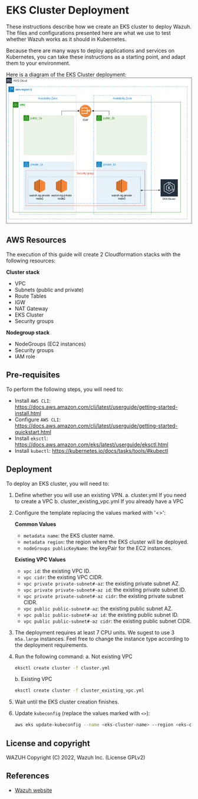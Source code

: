 # EKS Cluster Deployment

These instructions describe how we create an EKS cluster to deploy Wazuh. The files and configurations presented here are what we use to test whether Wazuh works as it should in Kubernetes.

Because there are many ways to deploy applications and services on Kubernetes, you can take these instructions as a starting point, and adapt them to your environment.

Here is a diagram of the EKS Cluster deployment:
![](eks_diagram.png)

## AWS Resources

The execution of this guide will create 2 Cloudformation stacks with the following resources:

**Cluster stack**
  - VPC
  - Subnets (public and private)
  - Route Tables
  - IGW
  - NAT Gateway
  - EKS Cluster
  - Security groups

**Nodegroup stack**
  - NodeGroups (EC2 instances)
  - Security groups
  - IAM role

## Pre-requisites

To perform the following steps, you will need to:
- Install `AWS CLI`: https://docs.aws.amazon.com/cli/latest/userguide/getting-started-install.html
- Configure `AWS CLI`: https://docs.aws.amazon.com/cli/latest/userguide/getting-started-quickstart.html
- Install `eksctl`: https://docs.aws.amazon.com/eks/latest/userguide/eksctl.html
- Install `kubectl`: https://kubernetes.io/docs/tasks/tools/#kubectl

## Deployment

To deploy an EKS cluster, you will need to:

1. Define whether you will use an existing VPN.
  a. cluster.yml If you need to create a VPC
  b. cluster_existing_vpc.yml If you already have a VPC
2. Configure the template replacing the values marked with '<>':

    **Common Values**
      - `metadata name`: the EKS cluster name.
      - `metadata region`: the region where the EKS cluster will be deployed.
      - `nodeGroups publicKeyName`: the keyPair for the EC2 instances.

    **Existing VPC Values**
      - `vpc id`: the existing VPC ID.
      - `vpc cidr`: the existing VPC CIDR.
      - `vpc private private-subnet#-az`: the existing private subnet AZ.
      - `vpc private private-subnet#-az id`: the existing private subnet ID.
      - `vpc private private-subnet#-az cidr`: the existing private subnet CIDR.
      - `vpc public public-subnet#-az`: the existing public subnet AZ.
      - `vpc public public-subnet#-az id`: the existing public subnet ID.
      - `vpc public public-subnet#-az cidr`: the existing public subnet CIDR.
3. The deployment requires at least 7 CPU units. We sugest to use 3 `m5a.large` instances. Feel free to change the instance type according to the deployment requirements.
4. Run the following command:
   a. Not existing VPC
    ```BASH
    eksctl create cluster -f cluster.yml
    ```
   b. Existing VPC
    ```BASH
    eksctl create cluster -f cluster_existing_vpc.yml
    ```
5. Wait until the EKS cluster creation finishes.
6. Update `kubeconfig` (replace the values marked with `<>`):
    ```BASH
    aws eks update-kubeconfig --name <eks-cluster-name> --region <eks-cluster-region>
    ```

## License and copyright

WAZUH
Copyright (C) 2022, Wazuh Inc.  (License GPLv2)

## References

* [Wazuh website](http://wazuh.com)
